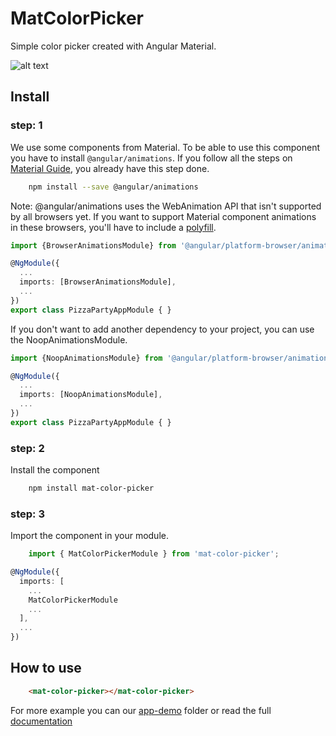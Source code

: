 # MatColorPicker

Simple color picker created with Angular Material.

![alt text](https://github.com/tiaguinho/mat-color-picker/raw/master/images/screenshot-1.png "Screenshot")

## Install

### step: 1
We use some components from Material. To be able to use this component you have to install ```@angular/animations```. If you follow all the steps on [Material Guide](https://material.angular.io/guide/getting-started), you already have this step done.

```bash
    npm install --save @angular/animations
```

Note: @angular/animations uses the WebAnimation API that isn't supported by all browsers yet. If you want to support Material component animations in these browsers, you'll have to include a [polyfill](https://github.com/web-animations/web-animations-js).

```typescript
import {BrowserAnimationsModule} from '@angular/platform-browser/animations';

@NgModule({
  ...
  imports: [BrowserAnimationsModule],
  ...
})
export class PizzaPartyAppModule { }
```

If you don't want to add another dependency to your project, you can use the NoopAnimationsModule.

```typescript
import {NoopAnimationsModule} from '@angular/platform-browser/animations';

@NgModule({
  ...
  imports: [NoopAnimationsModule],
  ...
})
export class PizzaPartyAppModule { }
```

### step: 2

Install the component

```bash
    npm install mat-color-picker
```

### step: 3

Import the component in your module.

```typescript
    import { MatColorPickerModule } from 'mat-color-picker';

@NgModule({
  imports: [
    ...
    MatColorPickerModule
    ...
  ],
  ...
})
```
## How to use

```html
    <mat-color-picker></mat-color-picker>
```

For more example you can our [app-demo](https://github.com/tiaguinho/mat-color-picker/blob/master/demo-app) folder or read the full [documentation](https://github.com/tiaguinho/mat-color-picker/wiki)
